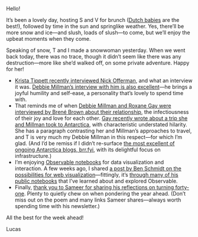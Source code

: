 Hello!

It’s been a lovely day, hosting S and V for brunch ([Dutch babies](https://www.thekitchn.com/how-to-make-a-dutch-baby-pancake-227629) are the best!), followed by time in the sun and springlike weather. Yes, there’ll be more snow and ice—and slush, loads of slush—to come, but we’ll enjoy the upbeat moments when they come.

Speaking of snow, T and I made a snowwoman yesterday. When we went back today, there was no trace, though it didn’t seem like there was any destruction—more like she’d walked off, on some private adventure. Happy for her!

- [Krista Tippett recently interviewed Nick Offerman](https://onbeing.org/programs/nick-offerman-working-with-wood-and-the-meaning-of-life/), and what an interview it was. [Debbie Millman’s interview with him is also excellent](https://www.designmattersmedia.com/podcast/2021/Nick-Offerman)—he brings a joyful humility and self-ease, a personality that’s lovely to spend time with.
- That reminds me of when [Debbie Millman and Roxane Gay were interviewed by Brené Brown about their relationship](https://brenebrown.com/podcast/brene-with-roxane-gay-and-debbie-millman-on-love-life-and-the-pursuit-of-creative-space/), the infectiousness of their joy and love for each other. [Gay recently wrote about a trip she and Millman took to Antarctica](https://www.afar.com/magazine/roxane-gay-and-debbie-millmans-honeymoon-sail-to-antarctica), with characteristic understated hilarity. She has a paragraph contrasting her and Millman’s approaches to travel, and T is very much my Debbie Millman in this respect—for which I’m glad. (And I’d be remiss if I didn’t re-surface [the most excellent of ongoing Antarctica blogs, brr.fyi](https://brr.fyi/), with its delightful focus on infrastructure.)
- I’m enjoying [Observable notebooks](https://observablehq.com/@lchski) for data visualization and interaction. A few weeks ago, I shared [a post by Ben Schmidt on the possibilities for web visualization](https://benschmidt.org/post/2020-01-15/2020-01-15-webgpu/)—fittingly, it’s [through many of his public notebooks](https://observablehq.com/@bmschmidt) that I’ve learned about and explored Observable.
- Finally, [thank you to Sameer for sharing his reflections on turning forty-one](https://www.inthemargins.ca/forty-one). Plenty to quietly chew on when pondering the year ahead. (Don’t miss out on the poem and many links Sameer shares—always worth spending time with his newsletter.)

All the best for the week ahead!

Lucas
